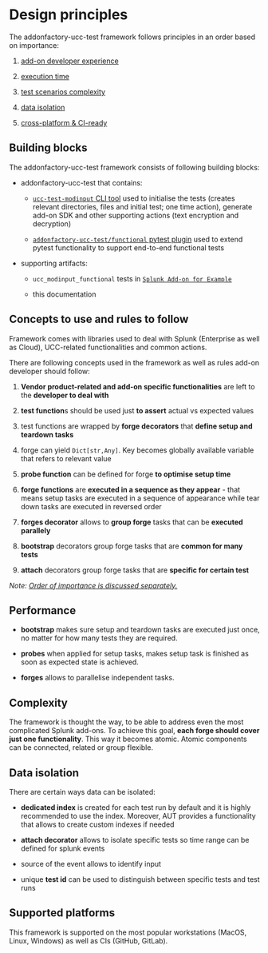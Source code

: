 # Design principles

The addonfactory-ucc-test framework follows principles in an order based on importance:

1. [add-on developer experience](./before_you_write_your_first_line_of_code.md)

2. [execution time](./design_principles.md#performance)

3. [test scenarios complexity](./design_principles.md#complexity)

4. [data isolation](./design_principles.md#data-isolation)

5. [cross-platform & CI-ready](./design_principles.md#supported-platforms)

## Building blocks

The addonfactory-ucc-test framework consists of following building blocks:

- addonfactory-ucc-test that contains:

    - [`ucc-test-modinput` CLI tool](./ucc-test-modinput_cli_tool.md) used to initialise the tests (creates relevant directories, files and initial test; one time action), generate add-on SDK and other supporting actions (text encryption and decryption) 

    - [`addonfactory-ucc-test/functional` pytest plugin](./addonfactory-ucc-test_pytest_plugin.md) used to extend pytest functionality to support end-to-end functional tests 

- supporting artifacts:

    - `ucc_modinput_functional` tests in [`Splunk Add-on for Example` ](https://github.com/splunk/splunk-example-ta)

    - this documentation

## Concepts to use and rules to follow

Framework comes with libraries used to deal with Splunk (Enterprise as well as Cloud), UCC-related functionalities and common actions.

There are following concepts used in the framework as well as rules add-on developer should follow:

1. **Vendor product-related and add-on specific functionalities** are left to the **developer to deal with**

2. **test function**s should be used just **to assert** actual vs expected values

3. test functions are wrapped by **forge decorators** that **define setup and teardown tasks**

4. forge can yield `Dict[str,Any]`. Key becomes globally available variable that refers to relevant value

5. **probe function** can be defined for forge **to optimise setup time**

6. **forge functions** are **executed in a sequence as they appear**  - that means setup tasks are executed in a sequence of appearance while tear down tasks are executed in reversed order

7. **forges decorator** allows to **group forge** tasks that can be **executed parallely**

8. **bootstrap** decorators group forge tasks that are **common for many tests**

9. **attach** decorators group forge tasks that are **specific for certain test**

*Note: [Order of importance is discussed separately.](./index.md#principles)*

## Performance

- **bootstrap** makes sure setup and teardown tasks are executed just once, no matter for how many tests they are required.

- **probes** when applied for setup tasks, makes setup task is finished as soon as expected state is achieved.

- **forges** allows to parallelise independent tasks.


## Complexity

The framework is thought the way, to be able to address even the most complicated Splunk add-ons. To achieve this goal, **each forge should cover just one functionality**. This way it becomes atomic. Atomic components can be connected, related or group flexible.

## Data isolation

There are certain ways data can be isolated:

- **dedicated index** is created for each test run by default and it is highly recommended to use the index. Moreover, AUT provides a functionality that allows to create custom indexes if needed

- **attach decorator** allows to isolate specific tests so time range can be defined for splunk events

- source of the event allows to identify input

- unique **test id** can be used to distinguish between specific tests and test runs

## Supported platforms

This framework is supported on the most popular workstations (MacOS, Linux, Windows) as well as CIs (GitHub, GitLab).

